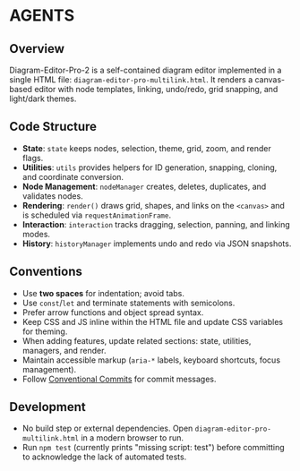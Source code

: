 # AGENTS

## Overview
Diagram-Editor-Pro-2 is a self-contained diagram editor implemented in a single HTML file: `diagram-editor-pro-multilink.html`. It renders a canvas-based editor with node templates, linking, undo/redo, grid snapping, and light/dark themes.

## Code Structure
- **State**: `state` keeps nodes, selection, theme, grid, zoom, and render flags.
- **Utilities**: `utils` provides helpers for ID generation, snapping, cloning, and coordinate conversion.
- **Node Management**: `nodeManager` creates, deletes, duplicates, and validates nodes.
- **Rendering**: `render()` draws grid, shapes, and links on the `<canvas>` and is scheduled via `requestAnimationFrame`.
- **Interaction**: `interaction` tracks dragging, selection, panning, and linking modes.
- **History**: `historyManager` implements undo and redo via JSON snapshots.

## Conventions
- Use **two spaces** for indentation; avoid tabs.
- Use `const`/`let` and terminate statements with semicolons.
- Prefer arrow functions and object spread syntax.
- Keep CSS and JS inline within the HTML file and update CSS variables for theming.
- When adding features, update related sections: state, utilities, managers, and render.
- Maintain accessible markup (`aria-*` labels, keyboard shortcuts, focus management).
- Follow [Conventional Commits](https://www.conventionalcommits.org/) for commit messages.

## Development
- No build step or external dependencies. Open `diagram-editor-pro-multilink.html` in a modern browser to run.
- Run `npm test` (currently prints "missing script: test") before committing to acknowledge the lack of automated tests.
